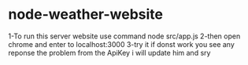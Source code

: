 # node-weather-website
1-To run this server website use command node src/app.js
2-then open chrome and enter to localhost:3000
3-try it if donst work you see any reponse the problem from the ApiKey i will update him and sry
